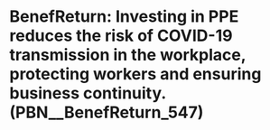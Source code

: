 # BenefReturn: __Investing in PPE reduces the risk of COVID-19 transmission in the workplace, protecting workers and ensuring business continuity.__ (PBN__BenefReturn_547)

